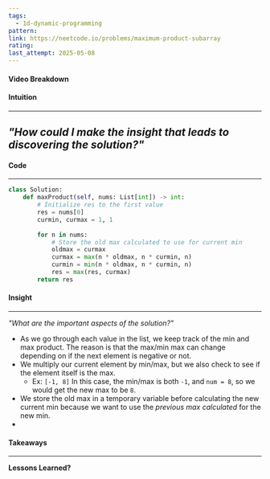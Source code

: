 ```yaml
---
tags:
  - 1d-dynamic-programming
pattern: 
link: https://neetcode.io/problems/maximum-product-subarray
rating: 
last_attempt: 2025-05-08
---
```

#### Video Breakdown


#### Intuition
---
_"How could I make the insight that leads to discovering the solution?"_
- 

#### Code
---

```python
class Solution:
    def maxProduct(self, nums: List[int]) -> int:
		# Initialize res to the first value
        res = nums[0]
        curmin, curmax = 1, 1
	
        for n in nums:
			# Store the old max calculated to use for current min
            oldmax = curmax
            curmax = max(n * oldmax, n * curmin, n)
            curmin = min(n * oldmax, n * curmin, n)
            res = max(res, curmax)
        return res
```

#### Insight  
---
_"What are the important aspects of the solution?"_
- As we go through each value in the list, we keep track of the min and max product. The reason is that the max/min max can change depending on if the next element is negative or not.
- We multiply our current element by min/max, but we also check to see if the element itself is the max.
	- Ex: `[-1, 8]` In this case, the min/max is both `-1`, and `num = 8`, so we would get the new max to be `8`.
- We store the old max in a temporary variable before calculating the new current min because we want to use the _previous max calculated_ for the new min.
- 

#### Takeaways
---
**Lessons Learned?**